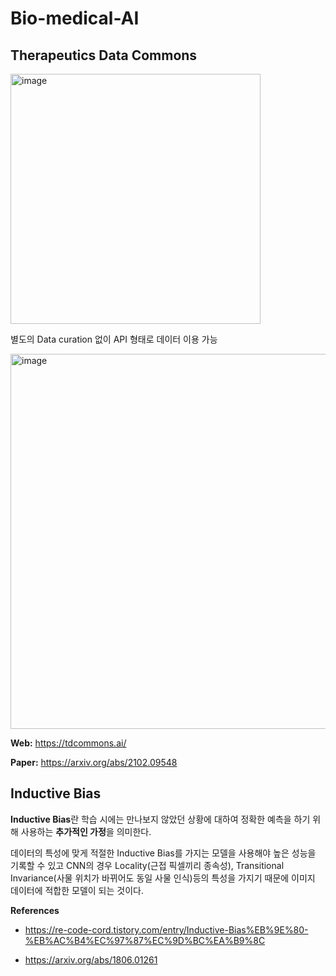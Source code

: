 # Bio-medical-AI

## Therapeutics Data Commons

<img width="400" alt="image" src="https://user-images.githubusercontent.com/76294398/209525108-302b2057-e5e1-48ee-becb-685e2a821dc2.png">

별도의 Data curation 없이 API 형태로 데이터 이용 가능

<img width="600" alt="image" src="https://user-images.githubusercontent.com/76294398/209525424-6dce9051-672d-4610-81b0-7fd7b4f826bb.png">

**Web:** https://tdcommons.ai/

**Paper:** https://arxiv.org/abs/2102.09548

## Inductive Bias

**Inductive Bias**란 학습 시에는 만나보지 않았던 상황에 대하여 정확한 예측을 하기 위해 사용하는 **추가적인 가정**을 의미한다.

데이터의 특성에 맞게 적절한 Inductive Bias를 가지는 모델을 사용해야 높은 성능을 기록할 수 있고 CNN의 경우 Locality(근접 픽셀끼리 종속성), Transitional Invariance(사물 위치가 바뀌어도 동일 사물 인식)등의 특성을 가지기 때문에 이미지 데이터에 적합한 모델이 되는 것이다.

**References**

- https://re-code-cord.tistory.com/entry/Inductive-Bias%EB%9E%80-%EB%AC%B4%EC%97%87%EC%9D%BC%EA%B9%8C

- https://arxiv.org/abs/1806.01261
